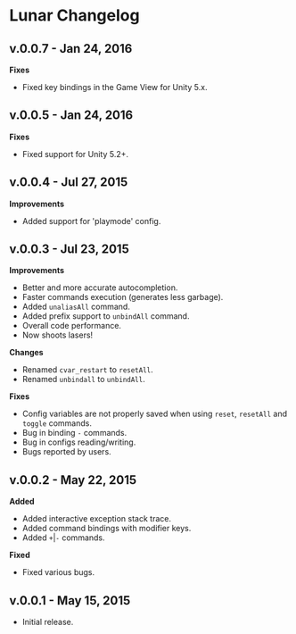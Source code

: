 # Lunar Changelog

## v.0.0.7 - Jan 24, 2016
**Fixes**
* Fixed key bindings in the Game View for Unity 5.x.

## v.0.0.5 - Jan 24, 2016
**Fixes**
* Fixed support for Unity 5.2+.

## v.0.0.4 - Jul 27, 2015
**Improvements**
* Added support for 'playmode' config.

## v.0.0.3 - Jul 23, 2015
**Improvements**
* Better and more accurate autocompletion.
* Faster commands execution (generates less garbage).
* Added ```unaliasAll``` command.
* Added prefix support to ```unbindAll``` command.
* Overall code performance.
* Now shoots lasers!

**Changes**
* Renamed ```cvar_restart``` to ```resetAll```.
* Renamed ```unbindall``` to ```unbindAll```.

**Fixes**
* Config variables are not properly saved when using ```reset```, ```resetAll``` and ```toggle``` commands.
* Bug in binding ```-``` commands.
* Bug in configs reading/writing.
* Bugs reported by users.

## v.0.0.2 - May 22, 2015
**Added**
* Added interactive exception stack trace.
* Added command bindings with modifier keys.
* Added ```+```|```-``` commands.

**Fixed**
* Fixed various bugs.

## v.0.0.1 - May 15, 2015

* Initial release.
